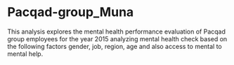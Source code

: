 # Pacqad-group_Muna
This analysis explores the mental health performance evaluation of Pacqad group employees for the year 2015 analyzing mental health check based on the following factors gender, job, region, age and also access to mental to mental help.
